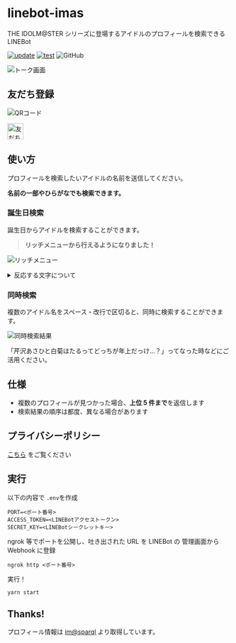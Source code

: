 # linebot-imas

THE IDOLM@STER シリーズに登場するアイドルのプロフィールを検索できる LINEBot

[![update](https://github.com/arrow2nd/linebot-imas/actions/workflows/update.yaml/badge.svg)](https://github.com/arrow2nd/linebot-imas/actions/workflows/update.yaml)
[![test](https://github.com/arrow2nd/linebot-imas/actions/workflows/test.yaml/badge.svg)](https://github.com/arrow2nd/linebot-imas/actions/workflows/test.yaml)
![GitHub](https://img.shields.io/github/license/arrow2nd/linebot-imas)

![トーク画面](https://user-images.githubusercontent.com/44780846/130342672-dcc586d2-868d-49c2-8a68-dcd7dce3f3bd.png)

## 友だち登録

![QRコード](https://user-images.githubusercontent.com/44780846/78094124-bac41c00-740e-11ea-9c0c-0a3704e44e31.png)

<a href="https://lin.ee/gsEi1Ik"><img src="https://scdn.line-apps.com/n/line_add_friends/btn/ja.png" alt="友だち追加" height="36" border="0"></a>

## 使い方

プロフィールを検索したいアイドルの名前を送信してください。

**名前の一部やひらがなでも検索できます。**

### 誕生日検索

誕生日からアイドルを検索することができます。

> **リッチメニューから行えるようになりました！**

![リッチメニュー](https://user-images.githubusercontent.com/44780846/101235459-241dcc80-370c-11eb-9689-917b0a01183f.png)

<details>
<summary>反応する文字について</summary>

- 「昨日・今日・明日」と「誕生日」を含む文を送ると、その日が誕生日のアイドルのプロフィールを検索します。

- 「月/日」の形で日付を送ると、その日が誕生日のアイドルのプロフィールを検索します。（例: 7/7）

</details>

### 同時検索

複数のアイドル名をスペース・改行で区切ると、同時に検索することができます。

![同時検索結果](https://user-images.githubusercontent.com/44780846/130342691-d22ad2d4-f09e-48bc-bf5c-555d88d8a789.png)

「芹沢あさひと白菊ほたるってどっちが年上だっけ...？」ってなった時などにご活用ください。

## 仕様

- 複数のプロフィールが見つかった場合、**上位 5 件まで**を返信します
- 検索結果の順序は都度、異なる場合があります

## プライバシーポリシー

[こちら](https://arrow2nd.github.io/linebot-imas/) をご覧ください

## 実行

以下の内容で `.env`を作成

```
PORT=<ポート番号>
ACCESS_TOKEN=<LINEBotアクセストークン>
SECRET_KEY=<LINEBotシークレットキー>
```

ngrok 等でポートを公開し、吐き出された URL を LINEBot の 管理画面から Webhook に登録

```
ngrok http <ポート番号>
```

実行！

```
yarn start
```

## Thanks!

プロフィール情報は [im@sparql](https://sparql.crssnky.xyz/imas/) より取得しています。
